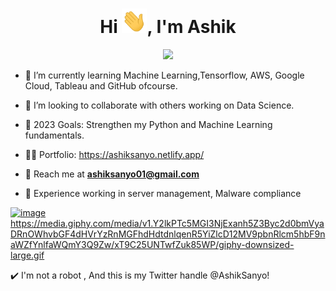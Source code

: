 <h1 align="center">Hi <img src="https://raw.githubusercontent.com/pik1989/pik1989/main/Images/Hi.gif" width="40px" />, I'm Ashik</h1>

<!-- Typing SVG by DenverCoder1 - https://github.com/DenverCoder1/readme-typing-svg -->
<p align="center">
  <a href="https://github.com/pik1989"><img src="https://readme-typing-svg.herokuapp.com?lines=Self+taught+Data+Scientist;Trainer%2C+Blogger+%26+Speaker;10%2B+years+of+coding+experience;Always+learning+new+things&center=true&width=380&height=45"></a>
</p>



- 🔭  I’m currently learning Machine Learning,Tensorflow, AWS, Google Cloud, Tableau and GitHub ofcourse. 

- 👯 I’m looking to collaborate with others working on Data Science.    

- 🎯 2023 Goals: Strengthen my Python and Machine Learning fundamentals.  

- 👨‍💻 Portfolio: https://ashiksanyo.netlify.app/

- 💬 Reach me at **ashiksanyo01@gmail.com**

- 🧠 Experience working in server management, Malware compliance

[![image](https://github.com/ashiksanyo10/ashiksanyo10/assets/66254994/36ec02b1-d783-41ea-ae50-0e9304811c87)](https://media.giphy.com/media/v1.Y2lkPTc5MGI3NjExanh5Z3Byc2d0bmVyaDRnOWhvbGF4dHVrYzRnMGFhdHdtdnlqenR5YiZlcD12MV9pbnRlcm5hbF9naWZfYnlfaWQmY3Q9Zw/xT9C25UNTwfZuk85WP/giphy-downsized-large.gif)https://media.giphy.com/media/v1.Y2lkPTc5MGI3NjExanh5Z3Byc2d0bmVyaDRnOWhvbGF4dHVrYzRnMGFhdHdtdnlqenR5YiZlcD12MV9pbnRlcm5hbF9naWZfYnlfaWQmY3Q9Zw/xT9C25UNTwfZuk85WP/giphy-downsized-large.gif


✔️ I'm not a robot , And this is my Twitter handle @AshikSanyo!
